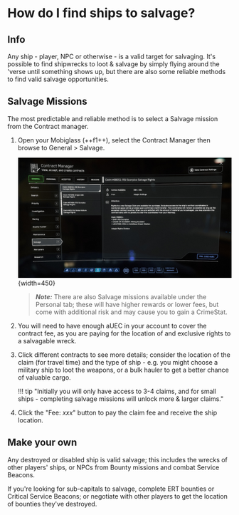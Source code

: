 # How do I find ships to salvage?

## Info

Any ship - player, NPC or otherwise - is a valid target for salvaging. It's
possible to find shipwrecks to loot & salvage by simply flying around the
'verse until something shows up, but there are also some reliable methods to
find valid salvage opportunities.

## Salvage Missions

The most predictable and reliable method is to select a Salvage mission from the Contract manager.

1. Open your Mobiglass (++f1++), select the Contract Manager then browse to General > Salvage.

    ![Salvage Contract](./images/salvage-contract.jpg){width=450}

    > ***Note:*** There are also Salvage missions available under the Personal tab; these will have higher rewards or lower fees, but come with additional risk and may cause you to gain a CrimeStat.

2. You will need to have enough aUEC in your account to cover the contract fee, as you are paying for the location of and exclusive rights to a salvagable wreck.

3. Click different contracts to see more details; consider the location of the claim (for travel time) and the type of ship - e.g. you might choose a military ship to loot the weapons, or a bulk hauler to get a better chance of valuable cargo.

    !!! tip "Initially you will only have access to 3-4 claims, and for small ships - completing salvage missions will unlock more & larger claims."

4. Click the "Fee: *xxx*" button to pay the claim fee and receive the ship location.

## Make your own

Any destroyed or disabled ship is valid salvage; this includes the wrecks of other players' ships, or NPCs from Bounty missions and combat Service Beacons.

If you're looking for sub-capitals to salvage, complete ERT bounties or Critical Service Beacons; or negotiate with other players to get the location of bounties they've destroyed.
